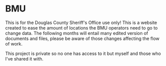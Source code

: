 # BMU
This is for the Douglas County Sheriff's Office use only!
This is a website created to ease the amount of locations the BMU operators need to go to change data.
The following months will entail many edited version of documents and files, please be aware of those changes affecting the flow of work.

This project is private so no one has access to it but myself and those who I've shared it with.
